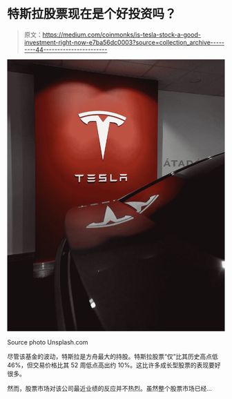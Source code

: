 # 特斯拉股票现在是个好投资吗？

> 原文：<https://medium.com/coinmonks/is-tesla-stock-a-good-investment-right-now-e7ba56dc0003?source=collection_archive---------44----------------------->

![](img/728ec36aca3126597a67ae34795243c2.png)

Source photo Unsplash.com

尽管该基金的波动，特斯拉是方舟最大的持股。特斯拉股票“仅”比其历史高点低 46%，但交易价格比其 52 周低点高出约 10%。这比许多成长型股票的表现要好很多。

然而，股票市场对该公司最近业绩的反应并不热烈。虽然整个股票市场已经…